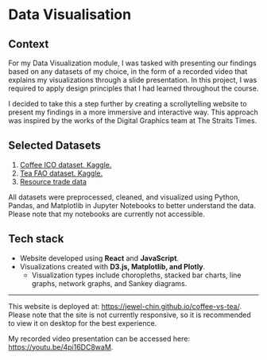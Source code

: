 # Data Visualisation

## Context

For my Data Visualization module, I was tasked with presenting our findings based on any datasets of my choice, in the form of a recorded video that explains my visualizations through a slide presentation. In this project, I was required to apply design principles that I had learned throughout the course.

I decided to take this a step further by creating a scrollytelling website to present my findings in a more immersive and interactive way. This approach was inspired by the works of the Digital Graphics team at The Straits Times.

## Selected Datasets
1. [Coffee ICO dataset. Kaggle.](https://www.kaggle.com/datasets/michals22/coffee-dataset)
2. [Tea FAO dataset. Kaggle.](https://www.kaggle.com/datasets/michals22/tea-fao-dataset)
3. [Resource trade data](https://resourcetrade.earth/)

All datasets were preprocessed, cleaned, and visualized using Python, Pandas, and Matplotlib in Jupyter Notebooks to better understand the data. Please note that my notebooks are currently not accessible.

## Tech stack

- Website developed using **React** and **JavaScript**.
- Visualizations created with **D3.js, Matplotlib, and Plotly**.
  - Visualization types include choropleths, stacked bar charts, line graphs, network graphs, and Sankey diagrams.

----

This website is deployed at: https://jewel-chin.github.io/coffee-vs-tea/. Please note that the site is not currently responsive, so it is recommended to view it on desktop for the best experience.

My recorded video presentation can be accessed here: https://youtu.be/4pi16DC8waM.
